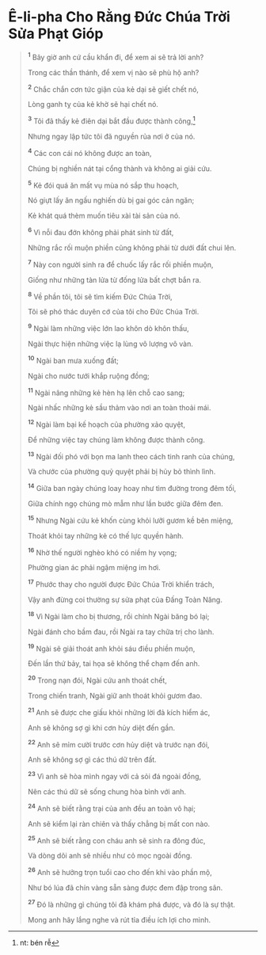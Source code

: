 # Ê-li-pha Cho Rằng Ðức Chúa Trời Sửa Phạt Gióp

> <sup><b>1</b></sup> Bây giờ anh cứ cầu khẩn đi, để xem ai sẽ trả lời anh?
> 
> Trong các thần thánh, để xem vị nào sẽ phù hộ anh?
> 
> <sup><b>2</b></sup> Chắc chắn cơn tức giận của kẻ dại sẽ giết chết nó,
> 
> Lòng ganh tỵ của kẻ khờ sẽ hại chết nó.
> 
> <sup><b>3</b></sup> Tôi đã thấy kẻ điên dại bắt đầu được thành công,[^1-2eb982f9-98bc-48e9-93d7-2cf894330bdd]
> 
> Nhưng ngay lập tức tôi đã nguyền rủa nơi ở của nó.
> 
> <sup><b>4</b></sup> Các con cái nó không được an toàn,
> 
> Chúng bị nghiền nát tại cổng thành và không ai giải cứu.
> 
> <sup><b>5</b></sup> Kẻ đói quá ăn mất vụ mùa nó sắp thu hoạch,
> 
> Nó giựt lấy ăn ngấu nghiến dù bị gai góc cản ngăn;
> 
> Kẻ khát quá thèm muốn tiêu xài tài sản của nó.
> 
> <sup><b>6</b></sup> Vì nỗi đau đớn không phải phát sinh từ đất,
> 
> Những rắc rối muộn phiền cũng không phải từ dưới đất chui lên.
> 
> <sup><b>7</b></sup> Này con người sinh ra để chuốc lấy rắc rối phiền muộn,
> 
> Giống như những tàn lửa từ đống lửa bất chợt bắn ra.
> 
> <sup><b>8</b></sup> Về phần tôi, tôi sẽ tìm kiếm Ðức Chúa Trời,
> 
> Tôi sẽ phó thác duyên cớ của tôi cho Ðức Chúa Trời.
> 
> <sup><b>9</b></sup> Ngài làm những việc lớn lao khôn dò khôn thấu,
> 
> Ngài thực hiện những việc lạ lùng vô lượng vô vàn.
> 
> <sup><b>10</b></sup> Ngài ban mưa xuống đất;
> 
> Ngài cho nước tưới khắp ruộng đồng;
> 
> <sup><b>11</b></sup> Ngài nâng những kẻ hèn hạ lên chỗ cao sang;
> 
> Ngài nhấc những kẻ sầu thảm vào nơi an toàn thoải mái.
> 
> <sup><b>12</b></sup> Ngài làm bại kế hoạch của phường xảo quyệt,
> 
> Ðể những việc tay chúng làm không được thành công.
> 
> <sup><b>13</b></sup> Ngài đối phó với bọn ma lanh theo cách tinh ranh của chúng,
> 
> Và chước của phường quỷ quyệt phải bị hủy bỏ thình lình.
> 
> <sup><b>14</b></sup> Giữa ban ngày chúng loay hoay như tìm đường trong đêm tối,
> 
> Giữa chính ngọ chúng mò mẫm như lần bước giữa đêm đen.
> 
> <sup><b>15</b></sup> Nhưng Ngài cứu kẻ khốn cùng khỏi lưỡi gươm kề bên miệng,
> 
> Thoát khỏi tay những kẻ có thế lực quyền hành.
> 
> <sup><b>16</b></sup> Nhờ thế người nghèo khó có niềm hy vọng;
> 
> Phường gian ác phải ngậm miệng im hơi.
> 
> <sup><b>17</b></sup> Phước thay cho người được Ðức Chúa Trời khiển trách,
> 
> Vậy anh đừng coi thường sự sửa phạt của Ðấng Toàn Năng.
> 
> <sup><b>18</b></sup> Vì Ngài làm cho bị thương, rồi chính Ngài băng bó lại;
> 
> Ngài đánh cho bầm đau, rồi Ngài ra tay chữa trị cho lành.
> 
> <sup><b>19</b></sup> Ngài sẽ giải thoát anh khỏi sáu điều phiền muộn,
> 
> Ðến lần thứ bảy, tai họa sẽ không thể chạm đến anh.
> 
> <sup><b>20</b></sup> Trong nạn đói, Ngài cứu anh thoát chết,
> 
> Trong chiến tranh, Ngài giữ anh thoát khỏi gươm đao.
> 
> <sup><b>21</b></sup> Anh sẽ được che giấu khỏi những lời đả kích hiểm ác,
> 
> Anh sẽ không sợ gì khi cơn hủy diệt đến gần.
> 
> <sup><b>22</b></sup> Anh sẽ mỉm cười trước cơn hủy diệt và trước nạn đói,
> 
> Anh sẽ không sợ gì các thú dữ trên đất.
> 
> <sup><b>23</b></sup> Vì anh sẽ hòa mình ngay với cả sỏi đá ngoài đồng,
> 
> Nên các thú dữ sẽ sống chung hòa bình với anh.
> 
> <sup><b>24</b></sup> Anh sẽ biết rằng trại của anh đều an toàn vô hại;
> 
> Anh sẽ kiểm lại ràn chiên và thấy chẳng bị mất con nào.
> 
> <sup><b>25</b></sup> Anh sẽ biết rằng con cháu anh sẽ sinh ra đông đúc,
> 
> Và dòng dõi anh sẽ nhiều như cỏ mọc ngoài đồng.
> 
> <sup><b>26</b></sup> Anh sẽ hưởng trọn tuổi cao cho đến khi vào phần mộ,
> 
> Như bó lúa đã chín vàng sẵn sàng được đem đập trong sân.
> 
> <sup><b>27</b></sup> Ðó là những gì chúng tôi đã khám phá được, và đó là sự thật.
> 
> Mong anh hãy lắng nghe và rút tỉa điều ích lợi cho mình.
>

[^1-2eb982f9-98bc-48e9-93d7-2cf894330bdd]: nt: bén rễ